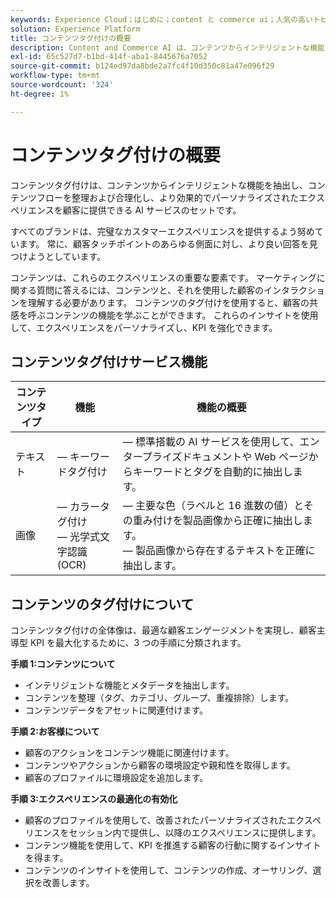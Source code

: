 ```yaml
---
keywords: Experience Cloud；はじめに；content と commerce ai；人気の高いトピック；Intelligent Services;ccai
solution: Experience Platform
title: コンテンツタグ付けの概要
description: Content and Commerce AI は、コンテンツからインテリジェントな機能を抽出し、コンテンツフローを整理、合理化し、より効果的でパーソナライズされたエクスペリエンスを顧客に提供できる AI サービスのセットです。
exl-id: 65c527d7-b1bd-414f-aba1-8445676a7052
source-git-commit: b124ed97da8bde2a7fc4f10d350c81a47e096f29
workflow-type: tm+mt
source-wordcount: '324'
ht-degree: 1%

---
```


# コンテンツタグ付けの概要

コンテンツタグ付けは、コンテンツからインテリジェントな機能を抽出し、コンテンツフローを整理および合理化し、より効果的でパーソナライズされたエクスペリエンスを顧客に提供できる AI サービスのセットです。

すべてのブランドは、完璧なカスタマーエクスペリエンスを提供するよう努めています。 常に、顧客タッチポイントのあらゆる側面に対し、より良い回答を見つけようとしています。

コンテンツは、これらのエクスペリエンスの重要な要素です。 マーケティングに関する質問に答えるには、コンテンツと、それを使用した顧客のインタラクションを理解する必要があります。 コンテンツのタグ付けを使用すると、顧客の共感を呼ぶコンテンツの機能を学ぶことができます。 これらのインサイトを使用して、エクスペリエンスをパーソナライズし、KPI を強化できます。

## コンテンツタグ付けサービス機能

| コンテンツタイプ | 機能 | 機能の概要 |
| --- | --- | --- |
| テキスト |  — キーワードタグ付け <br> |  — 標準搭載の AI サービスを使用して、エンタープライズドキュメントや Web ページからキーワードとタグを自動的に抽出します。 <br> |
| 画像 |  — カラータグ付け <br>  — 光学式文字認識 (OCR) |  — 主要な色（ラベルと 16 進数の値）とその重み付けを製品画像から正確に抽出します。 <br>  — 製品画像から存在するテキストを正確に抽出します。 |

## コンテンツのタグ付けについて

コンテンツタグ付けの全体像は、最適な顧客エンゲージメントを実現し、顧客主導型 KPI を最大化するために、3 つの手順に分類されます。

**手順 1:コンテンツについて**
- インテリジェントな機能とメタデータを抽出します。
- コンテンツを整理（タグ、カテゴリ、グループ、重複排除）します。
- コンテンツデータをアセットに関連付けます。

**手順 2:お客様について**
- 顧客のアクションをコンテンツ機能に関連付けます。
- コンテンツやアクションから顧客の環境設定や親和性を取得します。
- 顧客のプロファイルに環境設定を追加します。

**手順 3:エクスペリエンスの最適化の有効化**
- 顧客のプロファイルを使用して、改善されたパーソナライズされたエクスペリエンスをセッション内で提供し、以降のエクスペリエンスに提供します。
- コンテンツ機能を使用して、KPI を推進する顧客の行動に関するインサイトを得ます。
- コンテンツのインサイトを使用して、コンテンツの作成、オーサリング、選択を改善します。
